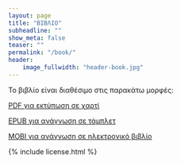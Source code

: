 ```yaml
---
layout: page
title: "ΒΙΒΛΙΟ"
subheadline: ""
show_meta: false
teaser: ""
permalink: "/book/"
header:
    image_fullwidth: "header-book.jpg"
---
```


Το βιβλίο είναι διαθέσιμο στις παρακάτω μορφές:

[PDF για εκτύπωση σε χαρτί](http://www.pibook.gr/download/pibook.pdf)

[EPUB για ανάγνωση σε τάμπλετ](http://www.pibook.gr/download/pibook.epub)

[MOBI για ανάγνωση σε ηλεκτρονικό βιβλίο](http://www.pibook.gr/download/pibook.mobi)

{% include license.html %}
